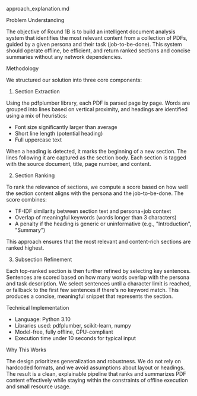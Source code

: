 approach_explanation.md

Problem Understanding

The objective of Round 1B is to build an intelligent document analysis system that identifies the most relevant content from a collection of PDFs, guided by a given persona and their task (job-to-be-done). This system should operate offline, be efficient, and return ranked sections and concise summaries without any network dependencies.

Methodology

We structured our solution into three core components:

1. Section Extraction

Using the pdfplumber library, each PDF is parsed page by page. Words are grouped into lines based on vertical proximity, and headings are identified using a mix of heuristics:
- Font size significantly larger than average
- Short line length (potential heading)
- Full uppercase text

When a heading is detected, it marks the beginning of a new section. The lines following it are captured as the section body. Each section is tagged with the source document, title, page number, and content.

2. Section Ranking

To rank the relevance of sections, we compute a score based on how well the section content aligns with the persona and the job-to-be-done. The score combines:
- TF-IDF similarity between section text and persona+job context
- Overlap of meaningful keywords (words longer than 3 characters)
- A penalty if the heading is generic or uninformative (e.g., "Introduction", "Summary")

This approach ensures that the most relevant and content-rich sections are ranked highest.

3. Subsection Refinement

Each top-ranked section is then further refined by selecting key sentences. Sentences are scored based on how many words overlap with the persona and task description. We select sentences until a character limit is reached, or fallback to the first few sentences if there's no keyword match. This produces a concise, meaningful snippet that represents the section.

Technical Implementation

- Language: Python 3.10
- Libraries used: pdfplumber, scikit-learn, numpy
- Model-free, fully offline, CPU-compliant
- Execution time under 10 seconds for typical input

Why This Works

The design prioritizes generalization and robustness. We do not rely on hardcoded formats, and we avoid assumptions about layout or headings. The result is a clean, explainable pipeline that ranks and summarizes PDF content effectively while staying within the constraints of offline execution and small resource usage.